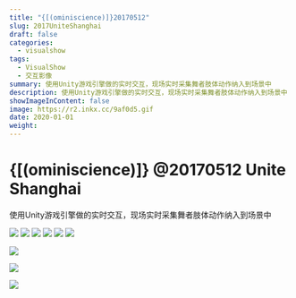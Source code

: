```yaml
---
title: "{[(ominiscience)]}20170512"
slug: 2017UniteShanghai
draft: false
categories:
  - visualshow
tags:
  - VisualShow
  - 交互影像
summary: 使用Unity游戏引擎做的实时交互，现场实时采集舞者肢体动作纳入到场景中
description: 使用Unity游戏引擎做的实时交互，现场实时采集舞者肢体动作纳入到场景中
showImageInContent: false
image: https://r2.inkx.cc/9af0d5.gif
date: 2020-01-01
weight:
---
```

# {[(ominiscience)]} @20170512 Unite Shanghai

使用Unity游戏引擎做的实时交互，现场实时采集舞者肢体动作纳入到场景中


![](https://r2.inkx.cc/e19ea1.gif)
![](https://r2.inkx.cc/d767c6.gif)
![](https://r2.inkx.cc/103801.gif)
![](https://r2.inkx.cc/9af0d5.gif)
![](https://r2.inkx.cc/f84f5b.gif)
![](https://r2.inkx.cc/b70d87.gif)

![](https://r2.inkx.cc/a7136f.jpg)

![](https://r2.inkx.cc/b9babe.jpg)

![](https://r2.inkx.cc/4bffbc.jpg)

